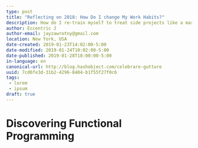 ```yaml
---
type: post
title: "Reflecting on 2018: How Do I change My Work Habits?"
description: How do I re-train myself to treat side projects like a marathon I steadily work on instead of sprints I run out of energy for?
author: Eccentric J
author-email: jayzawrotny@gmail.com
location: New York, USA
date-created: 2019-01-23T14:02:00-5:00
date-modified: 2019-01-24T10:02:00-5:00
date-published: 2019-01-28T18:00:00-5:00
in-language: en
canonical-url: http://blog.hashobject.com/celebrare-gutture
uuid: 7cd6fe3d-31b2-4296-8404-b1f55f27f0c6
tags:
 - lorem
 - ipsum
draft: true
---
```

# Discovering Functional Programming
